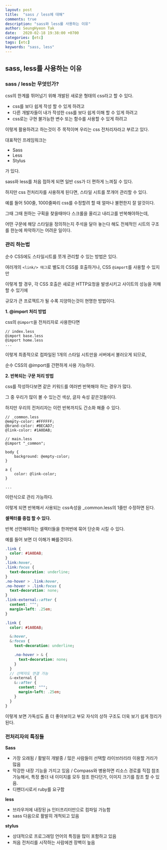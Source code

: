 ```yaml
---
layout: post
title:  "sass / less에 대해"
comments: true
description: "sass와 less를 사용하는 이유"
author: SeungHyeon Tak
date:   2020-02-18 19:38:00 +0700
categories: [etc]
tags: [etc]
keywords: "sass, less"
---
```

## sass, less를 사용하는 이유

### sass / less는 무엇인가?

css의 한계를 뛰어넘기 위해 개발된 새로운 형태의 css라고 할 수 있다.

* css를 보다 쉽게 작성 할 수 있게 하려고
* 다른 개발자들이 내가 작성한 css를 보다 쉽게 이해 할 수 있게 하려고
* css로는 구현 불가능한 변수 또는 함수를 사용할 수 있게 하려고

이렇게 활용하려고 하는것이 주 목적이며 우리는 css 전처리자라고 부르고 있다.

대표적인 프레임워크는 

* Sass
* Less
* Stylus

가 있다.

sass와 less를 처음 접하게 되면 일반 css가 더 편하게 느껴질 수 있다.

하지만 css 전처리자를 사용하게 된다면, 스타일 시트를 쪼개어 관리할 수 있다.

예를 들어 500줄, 1000줄짜리 css를 수정할려 할 때 얼마나 불편한지 잘 알것이다.

그때 그때 원하는 구획을 찾을때마다 스크롤을 올리고 내리고를 반복해야하는데,

어떤 구문에 해당 스타일을 정의하는지 주석을 달아 놓는다 해도 전체적인 시트의 구조를 한눈에 파악하기는 어려운 일이다.

### 관리 하는법

순수 CSS에도 스타일시트를 쪼개 관리할 수 있는 방법은 있다.

여러개의 `<link/> 태그`로 별도의 CSS를 호출하거나, CSS `@import`를 사용할 수 있지만

이렇게 할 경우, 각 CSS 호출은 새로운 HTTP요청을 발생시키고 사이트의 성능을 저해 할 수 있기에

규모가 큰 프로젝트가 될 수록 지양하는것이 현명한 방법이다.

**1. @import 처리 방법**

css의 `@import`을 전처리자로 사용한다면

```less
// index.less
@import base.less
@import home.less
...
```

이렇게 최종적으로 컴파일된 1개의 스타일 시트만을 서버에서 불러오게 되므로,

순수 CSS의 @import를 간편하게 사용 가능하다.

**2. 반복되는 구문 처리 방법**

css를 작성하다보면 같은 키워드를 여러번 반복해야 하는 경우가 많다.

그 중 우리가 많이 볼 수 있는건 색상, 글자 속성 같은것들이다.

하지만 우리의 전처리자는 이런 반복까지도 간소화 해줄 수 있다.

```less
// _common.less
@empty-color: #FFFFFF;
@brand-color: #BECAD7;
@link-color: #1A0DAB;

// main.less
@import "_common";

body {
	background: @empty-color;
}

a {
	color: @link-color;
}

...
```

이런식으로 관리 가능하다.

이렇게 되면 반복해서 사용되는 css속성을 _common.less의 1줄만 수정하면 된다.

**셀렉터를 중첩 할 수 있다.**

반복 선언해야하는 셀렉터들을 한꺼번에 묶어 단순화 시킬 수 있다.

예를 들어 보면 더 이해가 빠를것이다.

```css
.link {
  color: #1A0DAB;
}
.link:hover,
.link:focus {
  text-decoration: underline;
}
.no-hover > .link:hover,
.no-hover > .link:focus {
  text-decoration: none;
}
.link-external::after {
  content: "^";
  margin-left: .25em;
}
```

```sass
.link {
  color: #1A0DAB;

  &:hover,
  &:focus {
    text-decoration: underline;

    .no-hover > & {
      text-decoration: none;
    }
  }
  // 선택자도 연결 가능
  &-external {
    &::after {
      content: "^";
      margin-left: .25em;
    }
  }
}
```

이렇게 보면 가독성도 좀 더 좋아보이고 부모 자식의 상하 구조도 더욱 보기 쉽게 정리가 된다.

### 전처리자의 특징들

**Sass**

* 가장 오래됨 / 활발히 개발중 / 많은 사람들이 선택할 라이브러리라 이용할 거리가 많음
* 막강한 내장 기능을 가지고 있음 / Compass와 병용하면 리소스 경로를 직접 참조 가능해서, 특정 폴더 내 이미지를 모두 참조 한다던가, 이미지 크기를 참조 할 수 있음.
* 디펜더시로서 ruby를 요구함

**less**

* 브라우저에 내장된 js 인터프리터만으로 컴파일 가능함
* sass 다음으로 활발히 개척되고 있음

**stylus**

* 상대적으로 프로그래밍 언어의 특징을 많이 포함하고 있음
* 처음 전처리를 시작하는 사람에겐 장벽이 높음

